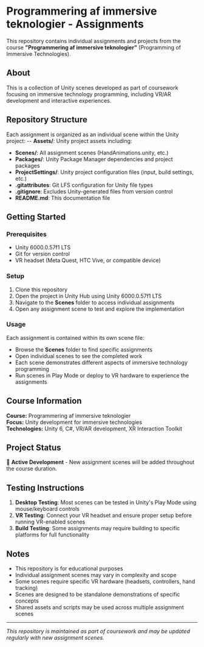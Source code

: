 # Programmering af immersive teknologier - Assignments

This repository contains individual assignments and projects from the course **"Programmering af immersive teknologier"** (Programming of Immersive Technologies).

## About

This is a collection of Unity scenes developed as part of coursework focusing on immersive technology programming, including VR/AR development and interactive experiences.

## Repository Structure

Each assignment is organized as an individual scene within the Unity project:
-- **Assets/**: Unity project assets including:
  - **Scenes/**: All assignment scenes (HandAnimations.unity, etc.)
- **Packages/**: Unity Package Manager dependencies and project packages
- **ProjectSettings/**: Unity project configuration files (input, build settings, etc.)
- **.gitattributes**: Git LFS configuration for Unity file types
- **.gitignore**: Excludes Unity-generated files from version control
- **README.md**: This documentation file

## Getting Started

### Prerequisites
- Unity 6000.0.57f1 LTS
- Git for version control
- VR headset (Meta Quest, HTC Vive, or compatible device)

### Setup
1. Clone this repository
2. Open the project in Unity Hub using Unity 6000.0.57f1 LTS
3. Navigate to the **Scenes** folder to access individual assignments
4. Open any assignment scene to test and explore the implementation

### Usage
Each assignment is contained within its own scene file:
- Browse the **Scenes** folder to find specific assignments
- Open individual scenes to see the completed work
- Each scene demonstrates different aspects of immersive technology programming
- Run scenes in Play Mode or deploy to VR hardware to experience the assignments

## Course Information

**Course:** Programmering af immersive teknologier  
**Focus:** Unity development for immersive technologies  
**Technologies:** Unity 6, C#, VR/AR development, XR Interaction Toolkit

## Project Status

🚧 **Active Development** - New assignment scenes will be added throughout the course duration.

## Testing Instructions

1. **Desktop Testing**: Most scenes can be tested in Unity's Play Mode using mouse/keyboard controls
2. **VR Testing**: Connect your VR headset and ensure proper setup before running VR-enabled scenes  
3. **Build Testing**: Some assignments may require building to specific platforms for full functionality

## Notes

- This repository is for educational purposes
- Individual assignment scenes may vary in complexity and scope
- Some scenes require specific VR hardware (headsets, controllers, hand tracking)
- Scenes are designed to be standalone demonstrations of specific concepts
- Shared assets and scripts may be used across multiple assignment scenes

---

*This repository is maintained as part of coursework and may be updated regularly with new assignment scenes.*
